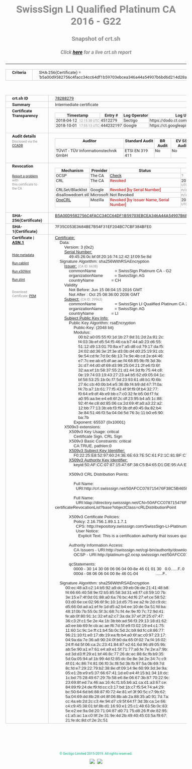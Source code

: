 # SwissSign LI Qualified Platinum CA 2016 - G22
### Snapshot of crt.sh
##### Click [here](https://crt.sh/?q=B5A00D9582756C4FACC34CC64DF1B59703EBCEA346A44A54907B6BD6D214D28A) for a live crt.sh report

---
<!DOCTYPE HTML PUBLIC "-//W3C//DTD HTML 4.0 Transitional//EN">
<HTML>
<HEAD>
  <META http-equiv="Content-Type" content="text/html; charset=UTF-8">
  <TITLE>crt.sh | b5a00d9582756c4facc34cc64df1b59703ebcea346a44a54907b6bd6d214d28a</TITLE>
  <META name="description" content="Free CT Log Certificate Search Tool from Sectigo (formerly Comodo CA)">
  <META name="keywords" content="crt.sh, CT, Certificate Transparency, Certificate Search, SSL Certificate, Sectigo, Comodo CA">
  <LINK href="//fonts.googleapis.com/css?family=Roboto+Mono|Roboto:400,400i,700,700i" rel="stylesheet">
  <STYLE type="text/css">
    a {
      white-space: nowrap;
    }
    body {
      color: #888888;
      font: 12pt Roboto, sans-serif;
      padding-top: 10px;
      text-align: center
    }
    form {
      margin: 0px
    }
    span {
      border-radius: 10px
    }
    span.heading {
      color: #888888;
      font: 12pt Roboto, sans-serif
    }
    span.title {
      background-color: #00B373;
      color: #FFFFFF;
      font: bold 18pt Roboto, sans-serif;
      padding: 0px 5px
    }
    span.text {
      color: #888888;
      font: 10pt Roboto, sans-serif
    }
    span.whiteongrey {
      background-color: #D9D9D6;
      color: #FFFFFF;
      font: bold 18pt Roboto, sans-serif;
      padding: 0px 5px
    }
    table {
      border-collapse: collapse;
      color: #222222;
      font: 10pt Roboto, sans-serif;
      margin-left: auto;
      margin-right: auto
    }
    table.options {
      border: none;
      margin-left: 10px
    }
    td, th {
      border: 1px solid #CCCCCC;
      padding: 0px 2px;
      text-align: left;
      vertical-align: top
    }
    td.outer, th.outer {
      border: 1px solid #CCCCCC;
      padding: 2px 20px;
      text-align: left
    }
    th.heading {
      color: #888888;
      font: bold italic 12pt Roboto, sans-serif;
      padding: 20px 0px 0px;
      text-align: center
    }
    th.options, td.options {
      border: none;
      vertical-align: middle
    }
    td.text {
      font: 10pt "Roboto Mono", sans-serif;
      padding: 2px 20px
    }
    td.heading {
      border: none;
      color: #888888;
      font: 12pt Roboto, sans-serif;
      padding-top: 20px;
      text-align: center
    }
    table.lint td, th {
      text-align: center
    }
    .button {
      background-color: #00B373;
      border-radius: 10px;
      color: #FFFFFF;
      font: bold 13pt Roboto, sans-serif
    }
    .copyright {
      font: 8pt Roboto, sans-serif;
      color: #00B373
    }
    .input {
      border: 1px solid #888888;
      font-weight: bold;
      text-align: center
    }
    .small {
      font: 8pt Roboto, sans-serif;
      color: #888888
    }
    .error {
      background-color: #FFDFDF;
      color: #CC0000;
      font-weight: bold
    }
    .fatal {
      background-color: #0000AA;
      color: #FFFFFF;
      font-weight: bold
    }
    .notice {
      background-color: #FFFFDF;
      color: #606000
    }
    .warning {
      background-color: #FFEFDF;
      color: #DF6000
    }
  </STYLE>
</HEAD>
<BODY>

<TABLE>
  <TR>
    <TH class="outer">Criteria</TH>
    <TD class="outer">SHA-256(Certificate) = 'b5a00d9582756c4facc34cc64df1b59703ebcea346a44a54907b6bd6d214d28a'</TD>
  </TR>
</TABLE>
<BR>
<TABLE>
  <TR>
    <TH class="outer">crt.sh ID</TH>
    <TD class="outer"><A href="?id=78288279">78288279</A></TD>
  </TR>
  <TR>
    <TH class="outer">Summary</TH>
    <TD class="outer">Intermediate certificate</TD>
  </TR>
  <TR>
    <TH class="outer">Certificate<BR>Transparency</TH>
    <TD class="outer">
<TABLE class="options" style="margin-left:0px">
  <TR>
    <TH>Timestamp</TH>
    <TH>Entry #</TH>
    <TH>Log Operator</TH>
    <TH>Log URL</TH>
  </TR>
  <TR>
    <TD>2018-04-12&nbsp; <FONT class="small">12:15:38 UTC</FONT></TD>
    <TD>4512279</TD>
    <TD>Sectigo</TD>
    <TD>https://dodo.ct.comodo.com</TD>
  </TR>
  <TR>
    <TD>2018-10-01&nbsp; <FONT class="small">17:55:13 UTC</FONT></TD>
    <TD>444232197</TD>
    <TD>Google</TD>
    <TD>https://ct.googleapis.com/rocketeer</TD>
  </TR>
</TABLE>
    </TD>
  </TR>
  <TR>
    <TH class="outer">Audit details<BR>
      <DIV class="small" style="padding-top:3px">Disclosed via the
        <A href="//ccadb-public.secure.force.com/mozilla/PublicAllIntermediateCerts" target="_blank">CCADB</A></DIV>
    </TH>
    <TD class="outer">
<TABLE class="options" style="margin-left:0px">
  <TR>
    <TH>Auditor</TH>
    <TH>Standard Audit</TH>
    <TH>BR Audit</TH>
    <TH>EV SSL Audit</TH>
    <TH>Documents</TH>
    <TH>CCADB</TH>
    <TH>Root Owner / Certificate</TH>
  </TR>
  <TR>
    <TD style="vertical-align:middle">TÜViT - TÜV Informationstechnik GmbH</TD>
    <TD>ETSI EN 319 411    <TD>No    <TD>No    <TD>
    </TD>
    <TD><A href="//ccadb.force.com/0011J00001FxaZmQAJ" target="_blank">0011J00001FxaZmQAJ</A></TD>
    <TD><A href="/?id=8986188">SwissSign AG</A></TD>
  </TR>
</TABLE>
    </TD>
  </TR>
  <TR>
    <TH class="outer">Revocation<BR><BR>
      <DIV class="small" style="padding-top:3px"><A href="?id=78288279&opt=problemreporting">Report a problem</A> with<BR>this certificate to the CA</DIV></TH>
    <TD class="outer">
      <TABLE class="options" style="margin-left:0px">
        <TR>
          <TH>Mechanism</TH>
          <TH>Provider</TH>
          <TH>Status</TH>
          <TH>Revocation Date</TH>
          <TH>Last Observed in CRL</TH>
          <TH>Last Checked <SPAN style="color:#CC0000;vertical-align:middle;font-size:70%;font-weight:normal">(Error)</SPAN></TH>
        </TR>
        <TR>
          <TD>OCSP</TD>
          <TD>The CA</TD>
          <TD><A href="?id=78288279&opt=ocsp">Check</A></TD>
          <TD><SPAN style="color:#888888">?</SPAN></TD>
          <TD><SPAN style="color:#888888">n/a</SPAN></TD>
          <TD><SPAN style="color:#888888">?</SPAN></TD>
        </TR>
        <TR>
          <TD>CRL</TD>
          <TD>The CA</TD>
          <TD><SPAN style="color:#CC0000">Revoked</SPAN></TD><TD>2018-06-30&nbsp; <FONT class="small">13:13:22 UTC</FONT></TD><TD>2019-11-06&nbsp; <FONT class="small">17:53:29 UTC</FONT></TD><TD>2019-12-04&nbsp; <FONT class="small">16:18:02 UTC</FONT></TD>
        </TR>
        <TR>
          <TD>CRLSet/Blacklist</TD>
          <TD>Google</TD>
          <TD><SPAN style="color:#CC0000">Revoked [by Serial Number]</SPAN></TD>
          <TD><SPAN style="color:#888888">n/a</SPAN></TD>
          <TD><SPAN style="color:#888888">n/a</SPAN></TD>
          <TD><SPAN style="color:#888888">n/a</SPAN></TD>
        </TR>
        <TR>
          <TD>disallowedcert.stl</TD>
          <TD>Microsoft</TD>
          <TD>Not Revoked</TD>
          <TD><SPAN style="color:#888888">n/a</SPAN></TD>
          <TD><SPAN style="color:#888888">n/a</SPAN></TD>
          <TD><SPAN style="color:#888888">n/a</SPAN></TD>
        </TR>
        <TR>
          <TD><A href="/mozilla-onecrl" target="_blank">OneCRL</A></TD>
          <TD>Mozilla</TD>
          <TD><SPAN style="color:#CC0000">Revoked [by Issuer Name, Serial Number]</SPAN></TD><TD>2018-08-17&nbsp; <FONT class="small">22:24:14 UTC</FONT></TD>
          <TD><SPAN style="color:#888888">n/a</SPAN></TD>
          <TD><SPAN style="color:#888888">n/a</SPAN></TD>
        </TR>
      </TABLE>
    </TD>
  </TR>
  <TR>
    <TH class="outer">SHA-256(Certificate)</TH>
    <TD class="outer"><A href="//censys.io/certificates/b5a00d9582756c4facc34cc64df1b59703ebcea346a44a54907b6bd6d214d28a">B5A00D9582756C4FACC34CC64DF1B59703EBCEA346A44A54907B6BD6D214D28A</A></TD>
  </TR>
  <TR>
    <TH class="outer">SHA-1(Certificate)</TH>
    <TD class="outer">7F35C053E3684BE7B54F31EF204BC7CBF384BFE0</TD>
  </TR>
  <TR>
    <TH class="outer">Certificate | <A href="?asn1=78288279">ASN.1</A>
      <SPAN class="small"><BR>
      <BR><BR><A href="?id=78288279&opt=nometadata">Hide metadata</A>
      <BR><BR><A href="?id=78288279&opt=cablint">Run cablint</A>
      <BR><BR><A href="?id=78288279&opt=x509lint">Run x509lint</A>
      <BR><BR><A href="?id=78288279&opt=zlint">Run zlint</A>
      <BR><BR><BR>Download Certificate: <A href="?d=78288279">PEM</A>
      </SPAN>
    </TH>
    <TD class="text"><A href="?d=78288279">Certificate:</A><BR>&nbsp;&nbsp;&nbsp;&nbsp;Data:<BR>&nbsp;&nbsp;&nbsp;&nbsp;&nbsp;&nbsp;&nbsp;&nbsp;Version:&nbsp;3&nbsp;(0x2)<BR>&nbsp;&nbsp;&nbsp;&nbsp;&nbsp;&nbsp;&nbsp;&nbsp;<A href="?serial=4945260cbf0f20167412421f095e8d">Serial&nbsp;Number:</A><BR>&nbsp;&nbsp;&nbsp;&nbsp;&nbsp;&nbsp;&nbsp;&nbsp;&nbsp;&nbsp;&nbsp;&nbsp;49:45:26:0c:bf:0f:20:16:74:12:42:1f:09:5e:8d<BR>&nbsp;&nbsp;&nbsp;&nbsp;Signature&nbsp;Algorithm:&nbsp;sha256WithRSAEncryption<BR>&nbsp;&nbsp;&nbsp;&nbsp;&nbsp;&nbsp;&nbsp;&nbsp;<A href="?caid=6638">Issuer:</A> <SPAN class="small">(CA ID: 6638)</SPAN><BR>&nbsp;&nbsp;&nbsp;&nbsp;&nbsp;&nbsp;&nbsp;&nbsp;&nbsp;&nbsp;&nbsp;&nbsp;commonName&nbsp;&nbsp;&nbsp;&nbsp;&nbsp;&nbsp;&nbsp;&nbsp;&nbsp;&nbsp;&nbsp;&nbsp;&nbsp;&nbsp;&nbsp;&nbsp;=&nbsp;SwissSign&nbsp;Platinum&nbsp;CA&nbsp;-&nbsp;G2<BR>&nbsp;&nbsp;&nbsp;&nbsp;&nbsp;&nbsp;&nbsp;&nbsp;&nbsp;&nbsp;&nbsp;&nbsp;organizationName&nbsp;&nbsp;&nbsp;&nbsp;&nbsp;&nbsp;&nbsp;&nbsp;&nbsp;&nbsp;=&nbsp;SwissSign&nbsp;AG<BR>&nbsp;&nbsp;&nbsp;&nbsp;&nbsp;&nbsp;&nbsp;&nbsp;&nbsp;&nbsp;&nbsp;&nbsp;countryName&nbsp;&nbsp;&nbsp;&nbsp;&nbsp;&nbsp;&nbsp;&nbsp;&nbsp;&nbsp;&nbsp;&nbsp;&nbsp;&nbsp;&nbsp;=&nbsp;CH<BR>&nbsp;&nbsp;&nbsp;&nbsp;&nbsp;&nbsp;&nbsp;&nbsp;Validity<BR>&nbsp;&nbsp;&nbsp;&nbsp;&nbsp;&nbsp;&nbsp;&nbsp;&nbsp;&nbsp;&nbsp;&nbsp;Not&nbsp;Before:&nbsp;Jun&nbsp;15&nbsp;08:04:15&nbsp;2016&nbsp;GMT<BR>&nbsp;&nbsp;&nbsp;&nbsp;&nbsp;&nbsp;&nbsp;&nbsp;&nbsp;&nbsp;&nbsp;&nbsp;Not&nbsp;After&nbsp;:&nbsp;Oct&nbsp;25&nbsp;08:36:00&nbsp;2036&nbsp;GMT<BR>&nbsp;&nbsp;&nbsp;&nbsp;&nbsp;&nbsp;&nbsp;&nbsp;<A href="?caid=39963">Subject:</A> <SPAN class="small">(CA ID: 39963)</SPAN><BR>&nbsp;&nbsp;&nbsp;&nbsp;&nbsp;&nbsp;&nbsp;&nbsp;&nbsp;&nbsp;&nbsp;&nbsp;commonName&nbsp;&nbsp;&nbsp;&nbsp;&nbsp;&nbsp;&nbsp;&nbsp;&nbsp;&nbsp;&nbsp;&nbsp;&nbsp;&nbsp;&nbsp;&nbsp;=&nbsp;SwissSign&nbsp;LI&nbsp;Qualified&nbsp;Platinum&nbsp;CA&nbsp;2016&nbsp;-&nbsp;G22<BR>&nbsp;&nbsp;&nbsp;&nbsp;&nbsp;&nbsp;&nbsp;&nbsp;&nbsp;&nbsp;&nbsp;&nbsp;organizationName&nbsp;&nbsp;&nbsp;&nbsp;&nbsp;&nbsp;&nbsp;&nbsp;&nbsp;&nbsp;=&nbsp;SwissSign&nbsp;AG<BR>&nbsp;&nbsp;&nbsp;&nbsp;&nbsp;&nbsp;&nbsp;&nbsp;&nbsp;&nbsp;&nbsp;&nbsp;countryName&nbsp;&nbsp;&nbsp;&nbsp;&nbsp;&nbsp;&nbsp;&nbsp;&nbsp;&nbsp;&nbsp;&nbsp;&nbsp;&nbsp;&nbsp;=&nbsp;LI<BR>&nbsp;&nbsp;&nbsp;&nbsp;&nbsp;&nbsp;&nbsp;&nbsp;<A href="?spkisha256=57ce76f6bc2501c12ac8eac694b1fa2ffb67cb75f1d8a709fe3eaede54da0a15">Subject&nbsp;Public&nbsp;Key&nbsp;Info:</A><BR>&nbsp;&nbsp;&nbsp;&nbsp;&nbsp;&nbsp;&nbsp;&nbsp;&nbsp;&nbsp;&nbsp;&nbsp;Public&nbsp;Key&nbsp;Algorithm:&nbsp;rsaEncryption<BR>&nbsp;&nbsp;&nbsp;&nbsp;&nbsp;&nbsp;&nbsp;&nbsp;&nbsp;&nbsp;&nbsp;&nbsp;&nbsp;&nbsp;&nbsp;&nbsp;Public-Key:&nbsp;(2048&nbsp;bit)<BR>&nbsp;&nbsp;&nbsp;&nbsp;&nbsp;&nbsp;&nbsp;&nbsp;&nbsp;&nbsp;&nbsp;&nbsp;&nbsp;&nbsp;&nbsp;&nbsp;Modulus:<BR>&nbsp;&nbsp;&nbsp;&nbsp;&nbsp;&nbsp;&nbsp;&nbsp;&nbsp;&nbsp;&nbsp;&nbsp;&nbsp;&nbsp;&nbsp;&nbsp;&nbsp;&nbsp;&nbsp;&nbsp;00:b2:a0:05:55:f0:1d:1b:27:8d:31:2d:2a:81:2c:<BR>&nbsp;&nbsp;&nbsp;&nbsp;&nbsp;&nbsp;&nbsp;&nbsp;&nbsp;&nbsp;&nbsp;&nbsp;&nbsp;&nbsp;&nbsp;&nbsp;&nbsp;&nbsp;&nbsp;&nbsp;f4:03:3b:ef:d5:54:f5:46:ca:b7:44:a0:23:d6:55:<BR>&nbsp;&nbsp;&nbsp;&nbsp;&nbsp;&nbsp;&nbsp;&nbsp;&nbsp;&nbsp;&nbsp;&nbsp;&nbsp;&nbsp;&nbsp;&nbsp;&nbsp;&nbsp;&nbsp;&nbsp;51:12:d9:13:01:70:8a:e7:a5:d8:cd:79:17:da:f5:<BR>&nbsp;&nbsp;&nbsp;&nbsp;&nbsp;&nbsp;&nbsp;&nbsp;&nbsp;&nbsp;&nbsp;&nbsp;&nbsp;&nbsp;&nbsp;&nbsp;&nbsp;&nbsp;&nbsp;&nbsp;24:02:dd:36:3e:2f:3e:d3:0b:d4:d0:25:19:91:cb:<BR>&nbsp;&nbsp;&nbsp;&nbsp;&nbsp;&nbsp;&nbsp;&nbsp;&nbsp;&nbsp;&nbsp;&nbsp;&nbsp;&nbsp;&nbsp;&nbsp;&nbsp;&nbsp;&nbsp;&nbsp;9e:54:cd:fe:7d:0c:6b:13:7e:9e:4b:cd:2e:d4:46:<BR>&nbsp;&nbsp;&nbsp;&nbsp;&nbsp;&nbsp;&nbsp;&nbsp;&nbsp;&nbsp;&nbsp;&nbsp;&nbsp;&nbsp;&nbsp;&nbsp;&nbsp;&nbsp;&nbsp;&nbsp;e7:7c:ee:ab:e5:df:ae:ae:f4:68:85:9b:f8:3d:3b:<BR>&nbsp;&nbsp;&nbsp;&nbsp;&nbsp;&nbsp;&nbsp;&nbsp;&nbsp;&nbsp;&nbsp;&nbsp;&nbsp;&nbsp;&nbsp;&nbsp;&nbsp;&nbsp;&nbsp;&nbsp;2c:d7:44:d0:df:69:d3:99:25:04:21:2f:e6:f3:6f:<BR>&nbsp;&nbsp;&nbsp;&nbsp;&nbsp;&nbsp;&nbsp;&nbsp;&nbsp;&nbsp;&nbsp;&nbsp;&nbsp;&nbsp;&nbsp;&nbsp;&nbsp;&nbsp;&nbsp;&nbsp;32:aa:ef:1b:58:37:55:21:d1:44:3d:fb:75:44:c8:<BR>&nbsp;&nbsp;&nbsp;&nbsp;&nbsp;&nbsp;&nbsp;&nbsp;&nbsp;&nbsp;&nbsp;&nbsp;&nbsp;&nbsp;&nbsp;&nbsp;&nbsp;&nbsp;&nbsp;&nbsp;0e:19:74:03:19:43:27:23:a4:b5:62:d9:05:04:1c:<BR>&nbsp;&nbsp;&nbsp;&nbsp;&nbsp;&nbsp;&nbsp;&nbsp;&nbsp;&nbsp;&nbsp;&nbsp;&nbsp;&nbsp;&nbsp;&nbsp;&nbsp;&nbsp;&nbsp;&nbsp;bf:58:53:25:1b:0c:f7:5d:23:93:61:d8:b1:f0:6b:<BR>&nbsp;&nbsp;&nbsp;&nbsp;&nbsp;&nbsp;&nbsp;&nbsp;&nbsp;&nbsp;&nbsp;&nbsp;&nbsp;&nbsp;&nbsp;&nbsp;&nbsp;&nbsp;&nbsp;&nbsp;27:6c:cb:40:0b:b4:e5:36:8b:f4:b9:dd:47:7f:0a:<BR>&nbsp;&nbsp;&nbsp;&nbsp;&nbsp;&nbsp;&nbsp;&nbsp;&nbsp;&nbsp;&nbsp;&nbsp;&nbsp;&nbsp;&nbsp;&nbsp;&nbsp;&nbsp;&nbsp;&nbsp;f4:7b:a7:1b:61:77:f5:43:4f:9f:f9:0f:b4:32:77:<BR>&nbsp;&nbsp;&nbsp;&nbsp;&nbsp;&nbsp;&nbsp;&nbsp;&nbsp;&nbsp;&nbsp;&nbsp;&nbsp;&nbsp;&nbsp;&nbsp;&nbsp;&nbsp;&nbsp;&nbsp;f0:64:e9:df:4b:e9:bb:c7:c0:32:fe:b5:0d:f7:fa:<BR>&nbsp;&nbsp;&nbsp;&nbsp;&nbsp;&nbsp;&nbsp;&nbsp;&nbsp;&nbsp;&nbsp;&nbsp;&nbsp;&nbsp;&nbsp;&nbsp;&nbsp;&nbsp;&nbsp;&nbsp;a0:95:aa:be:e4:e8:6f:2c:df:23:95:b4:a5:1c:88:<BR>&nbsp;&nbsp;&nbsp;&nbsp;&nbsp;&nbsp;&nbsp;&nbsp;&nbsp;&nbsp;&nbsp;&nbsp;&nbsp;&nbsp;&nbsp;&nbsp;&nbsp;&nbsp;&nbsp;&nbsp;92:4f:4e:c8:dd:85:06:ca:2d:69:4f:a0:a3:22:a2:<BR>&nbsp;&nbsp;&nbsp;&nbsp;&nbsp;&nbsp;&nbsp;&nbsp;&nbsp;&nbsp;&nbsp;&nbsp;&nbsp;&nbsp;&nbsp;&nbsp;&nbsp;&nbsp;&nbsp;&nbsp;12:bb:77:13:3b:eb:f3:f9:3b:df:d0:45:8a:82:b4:<BR>&nbsp;&nbsp;&nbsp;&nbsp;&nbsp;&nbsp;&nbsp;&nbsp;&nbsp;&nbsp;&nbsp;&nbsp;&nbsp;&nbsp;&nbsp;&nbsp;&nbsp;&nbsp;&nbsp;&nbsp;3e:84:51:46:f3:5a:04:0d:5d:76:3c:11:b0:e6:90:<BR>&nbsp;&nbsp;&nbsp;&nbsp;&nbsp;&nbsp;&nbsp;&nbsp;&nbsp;&nbsp;&nbsp;&nbsp;&nbsp;&nbsp;&nbsp;&nbsp;&nbsp;&nbsp;&nbsp;&nbsp;ba:7b<BR>&nbsp;&nbsp;&nbsp;&nbsp;&nbsp;&nbsp;&nbsp;&nbsp;&nbsp;&nbsp;&nbsp;&nbsp;&nbsp;&nbsp;&nbsp;&nbsp;Exponent:&nbsp;65537&nbsp;(0x10001)<BR>&nbsp;&nbsp;&nbsp;&nbsp;&nbsp;&nbsp;&nbsp;&nbsp;X509v3&nbsp;extensions:<BR>&nbsp;&nbsp;&nbsp;&nbsp;&nbsp;&nbsp;&nbsp;&nbsp;&nbsp;&nbsp;&nbsp;&nbsp;X509v3&nbsp;Key&nbsp;Usage:&nbsp;critical<BR>&nbsp;&nbsp;&nbsp;&nbsp;&nbsp;&nbsp;&nbsp;&nbsp;&nbsp;&nbsp;&nbsp;&nbsp;&nbsp;&nbsp;&nbsp;&nbsp;Certificate&nbsp;Sign,&nbsp;CRL&nbsp;Sign<BR>&nbsp;&nbsp;&nbsp;&nbsp;&nbsp;&nbsp;&nbsp;&nbsp;&nbsp;&nbsp;&nbsp;&nbsp;X509v3&nbsp;Basic&nbsp;Constraints:&nbsp;critical<BR>&nbsp;&nbsp;&nbsp;&nbsp;&nbsp;&nbsp;&nbsp;&nbsp;&nbsp;&nbsp;&nbsp;&nbsp;&nbsp;&nbsp;&nbsp;&nbsp;CA:TRUE,&nbsp;pathlen:0<BR>&nbsp;&nbsp;&nbsp;&nbsp;&nbsp;&nbsp;&nbsp;&nbsp;&nbsp;&nbsp;&nbsp;&nbsp;<A href="?ski=f02225e8529760243e6e637e5c61f21c81bfc79e">X509v3&nbsp;Subject&nbsp;Key&nbsp;Identifier:</A><BR>&nbsp;&nbsp;&nbsp;&nbsp;&nbsp;&nbsp;&nbsp;&nbsp;&nbsp;&nbsp;&nbsp;&nbsp;&nbsp;&nbsp;&nbsp;&nbsp;F0:22:25:E8:52:97:60:24:3E:6E:63:7E:5C:61:F2:1C:81:BF:C7:9E<BR>&nbsp;&nbsp;&nbsp;&nbsp;&nbsp;&nbsp;&nbsp;&nbsp;&nbsp;&nbsp;&nbsp;&nbsp;<A href="?ski=50afcc078715476f38c5b465d1de95aae9df9ccc">X509v3&nbsp;Authority&nbsp;Key&nbsp;Identifier:</A><BR>&nbsp;&nbsp;&nbsp;&nbsp;&nbsp;&nbsp;&nbsp;&nbsp;&nbsp;&nbsp;&nbsp;&nbsp;&nbsp;&nbsp;&nbsp;&nbsp;keyid:50:AF:CC:07:87:15:47:6F:38:C5:B4:65:D1:DE:95:AA:E9:DF:9C:CC<BR><BR>&nbsp;&nbsp;&nbsp;&nbsp;&nbsp;&nbsp;&nbsp;&nbsp;&nbsp;&nbsp;&nbsp;&nbsp;X509v3&nbsp;CRL&nbsp;Distribution&nbsp;Points:&nbsp;<BR><BR>&nbsp;&nbsp;&nbsp;&nbsp;&nbsp;&nbsp;&nbsp;&nbsp;&nbsp;&nbsp;&nbsp;&nbsp;&nbsp;&nbsp;&nbsp;&nbsp;Full&nbsp;Name:<BR>&nbsp;&nbsp;&nbsp;&nbsp;&nbsp;&nbsp;&nbsp;&nbsp;&nbsp;&nbsp;&nbsp;&nbsp;&nbsp;&nbsp;&nbsp;&nbsp;&nbsp;&nbsp;URI:http://crl.swisssign.net/50AFCC078715476F38C5B465D1DE95AAE9DF9CCC<BR><BR>&nbsp;&nbsp;&nbsp;&nbsp;&nbsp;&nbsp;&nbsp;&nbsp;&nbsp;&nbsp;&nbsp;&nbsp;&nbsp;&nbsp;&nbsp;&nbsp;Full&nbsp;Name:<BR>&nbsp;&nbsp;&nbsp;&nbsp;&nbsp;&nbsp;&nbsp;&nbsp;&nbsp;&nbsp;&nbsp;&nbsp;&nbsp;&nbsp;&nbsp;&nbsp;&nbsp;&nbsp;URI:ldap://directory.swisssign.net/CN=50AFCC078715476F38C5B465D1DE95AAE9DF9CCC%2CO=SwissSign%2CC=CH?certificateRevocationList?base?objectClass=cRLDistributionPoint<BR><BR>&nbsp;&nbsp;&nbsp;&nbsp;&nbsp;&nbsp;&nbsp;&nbsp;&nbsp;&nbsp;&nbsp;&nbsp;X509v3&nbsp;Certificate&nbsp;Policies:&nbsp;<BR>&nbsp;&nbsp;&nbsp;&nbsp;&nbsp;&nbsp;&nbsp;&nbsp;&nbsp;&nbsp;&nbsp;&nbsp;&nbsp;&nbsp;&nbsp;&nbsp;Policy:&nbsp;2.16.756.1.89.1.1.7.1<BR>&nbsp;&nbsp;&nbsp;&nbsp;&nbsp;&nbsp;&nbsp;&nbsp;&nbsp;&nbsp;&nbsp;&nbsp;&nbsp;&nbsp;&nbsp;&nbsp;&nbsp;&nbsp;CPS:&nbsp;http://repository.swisssign.com/SwissSign-LI-Platinum-CP-CPS.pdf<BR>&nbsp;&nbsp;&nbsp;&nbsp;&nbsp;&nbsp;&nbsp;&nbsp;&nbsp;&nbsp;&nbsp;&nbsp;&nbsp;&nbsp;&nbsp;&nbsp;&nbsp;&nbsp;User&nbsp;Notice:<BR>&nbsp;&nbsp;&nbsp;&nbsp;&nbsp;&nbsp;&nbsp;&nbsp;&nbsp;&nbsp;&nbsp;&nbsp;&nbsp;&nbsp;&nbsp;&nbsp;&nbsp;&nbsp;&nbsp;&nbsp;Explicit&nbsp;Text:&nbsp;This&nbsp;is&nbsp;a&nbsp;certification&nbsp;authority&nbsp;that&nbsp;issues&nbsp;qualified&nbsp;certificates&nbsp;according&nbsp;to&nbsp;Lichtenstein&nbsp;digital&nbsp;signature&nbsp;law.<BR><BR>&nbsp;&nbsp;&nbsp;&nbsp;&nbsp;&nbsp;&nbsp;&nbsp;&nbsp;&nbsp;&nbsp;&nbsp;Authority&nbsp;Information&nbsp;Access:&nbsp;<BR>&nbsp;&nbsp;&nbsp;&nbsp;&nbsp;&nbsp;&nbsp;&nbsp;&nbsp;&nbsp;&nbsp;&nbsp;&nbsp;&nbsp;&nbsp;&nbsp;CA&nbsp;Issuers&nbsp;-&nbsp;URI:http://swisssign.net/cgi-bin/authority/download/50AFCC078715476F38C5B465D1DE95AAE9DF9CCC<BR>&nbsp;&nbsp;&nbsp;&nbsp;&nbsp;&nbsp;&nbsp;&nbsp;&nbsp;&nbsp;&nbsp;&nbsp;&nbsp;&nbsp;&nbsp;&nbsp;OCSP&nbsp;-&nbsp;URI:http://platinum-g2.ocsp.swisssign.net/50AFCC078715476F38C5B465D1DE95AAE9DF9CCC<BR><BR>&nbsp;&nbsp;&nbsp;&nbsp;&nbsp;&nbsp;&nbsp;&nbsp;&nbsp;&nbsp;&nbsp;&nbsp;qcStatements:&nbsp;<BR>&nbsp;&nbsp;&nbsp;&nbsp;&nbsp;&nbsp;&nbsp;&nbsp;&nbsp;&nbsp;&nbsp;&nbsp;&nbsp;&nbsp;&nbsp;&nbsp;0000&nbsp;-&nbsp;30&nbsp;14&nbsp;30&nbsp;08&nbsp;06&nbsp;06&nbsp;04&nbsp;00-8e&nbsp;46&nbsp;01&nbsp;01&nbsp;30&nbsp;&nbsp;&nbsp;0.0......F..0<BR>&nbsp;&nbsp;&nbsp;&nbsp;&nbsp;&nbsp;&nbsp;&nbsp;&nbsp;&nbsp;&nbsp;&nbsp;&nbsp;&nbsp;&nbsp;&nbsp;000d&nbsp;-&nbsp;08&nbsp;06&nbsp;06&nbsp;04&nbsp;00&nbsp;8e&nbsp;46&nbsp;01-04&nbsp;&nbsp;&nbsp;&nbsp;&nbsp;&nbsp;&nbsp;&nbsp;&nbsp;&nbsp;&nbsp;&nbsp;&nbsp;&nbsp;&nbsp;......F..<BR><BR>&nbsp;&nbsp;&nbsp;&nbsp;Signature&nbsp;Algorithm:&nbsp;sha256WithRSAEncryption<BR>&nbsp;&nbsp;&nbsp;&nbsp;&nbsp;&nbsp;&nbsp;&nbsp;&nbsp;00:ec:48:a3:c2:14:b5:92:a9:dc:39:eb:0b:de:21:41:48:b8:<BR>&nbsp;&nbsp;&nbsp;&nbsp;&nbsp;&nbsp;&nbsp;&nbsp;&nbsp;f4:66:66:40:58:9e:f2:b5:85:58:3d:31:e8:f7:c8:59:10:7b:<BR>&nbsp;&nbsp;&nbsp;&nbsp;&nbsp;&nbsp;&nbsp;&nbsp;&nbsp;3e:15:e7:4f:0d:01:88:a0:6a:76:bc:4d:f6:27:ef:ce:58:52:<BR>&nbsp;&nbsp;&nbsp;&nbsp;&nbsp;&nbsp;&nbsp;&nbsp;&nbsp;03:d0:6e:ce:02:96:6f:9c:10:1d:d5:75:ee:a2:fe:2d:c9:dc:<BR>&nbsp;&nbsp;&nbsp;&nbsp;&nbsp;&nbsp;&nbsp;&nbsp;&nbsp;d5:66:0d:ad:a1:ef:fe:1d:d5:a2:b4:ee:10:de:0a:51:fd:ba:<BR>&nbsp;&nbsp;&nbsp;&nbsp;&nbsp;&nbsp;&nbsp;&nbsp;&nbsp;48:1f:0b:7b:55:0c:5f:3c:68:7c:f4:4e:9e:f0:7c:72:9d:41:<BR>&nbsp;&nbsp;&nbsp;&nbsp;&nbsp;&nbsp;&nbsp;&nbsp;&nbsp;fe:ab:0f:80:91:1c:32:ef:a2:c7:3a:da:37:ef:2f:25:d7:47:<BR>&nbsp;&nbsp;&nbsp;&nbsp;&nbsp;&nbsp;&nbsp;&nbsp;&nbsp;36:c3:2f:c1:5e:2e:4a:1b:3b:bb:ad:56:f3:29:13:18:d1:62:<BR>&nbsp;&nbsp;&nbsp;&nbsp;&nbsp;&nbsp;&nbsp;&nbsp;&nbsp;a0:ee:bb:69:fe:cb:ac:ae:f6:7d:5f:e9:f3:02:19:e4:c1:75:<BR>&nbsp;&nbsp;&nbsp;&nbsp;&nbsp;&nbsp;&nbsp;&nbsp;&nbsp;11:60:1c:9c:1e:ff:c1:b4:5b:0c:5d:2c:b9:8d:fc:c8:86:77:<BR>&nbsp;&nbsp;&nbsp;&nbsp;&nbsp;&nbsp;&nbsp;&nbsp;&nbsp;96:21:10:f1:e0:17:db:19:ea:fb:b4:a0:6f:ac:c0:97:23:17:<BR>&nbsp;&nbsp;&nbsp;&nbsp;&nbsp;&nbsp;&nbsp;&nbsp;&nbsp;04:9a:da:7e:36:a8:90:24:0f:b0:da:65:0f:02:7a:f4:16:02:<BR>&nbsp;&nbsp;&nbsp;&nbsp;&nbsp;&nbsp;&nbsp;&nbsp;&nbsp;24:ff:4d:5f:06:ca:2c:23:41:84:87:e2:61:6d:96:d9:05:9b:<BR>&nbsp;&nbsp;&nbsp;&nbsp;&nbsp;&nbsp;&nbsp;&nbsp;&nbsp;ab:5e:90:a1:e7:61:e4:a9:e1:5f:71:77:a6:fe:7e:2e:a7:9b:<BR>&nbsp;&nbsp;&nbsp;&nbsp;&nbsp;&nbsp;&nbsp;&nbsp;&nbsp;ed:3d:d3:ff:29:e1:bf:46:8c:77:26:dc:ec:88:6c:fb:b9:35:<BR>&nbsp;&nbsp;&nbsp;&nbsp;&nbsp;&nbsp;&nbsp;&nbsp;&nbsp;5d:0a:05:94:af:1b:99:4d:f2:85:dc:0e:8e:3d:2e:34:7c:c9:<BR>&nbsp;&nbsp;&nbsp;&nbsp;&nbsp;&nbsp;&nbsp;&nbsp;&nbsp;4f:01:4c:86:74:81:06:f0:3c:f8:5d:3b:fb:97:5a:0b:69:7d:<BR>&nbsp;&nbsp;&nbsp;&nbsp;&nbsp;&nbsp;&nbsp;&nbsp;&nbsp;8c:fd:e7:29:22:79:b2:38:8e:df:09:14:9e:60:99:3d:3e:9a:<BR>&nbsp;&nbsp;&nbsp;&nbsp;&nbsp;&nbsp;&nbsp;&nbsp;&nbsp;05:e1:2b:e9:e5:37:66:67:41:1d:e0:e4:4f:15:b1:34:18:dc:<BR>&nbsp;&nbsp;&nbsp;&nbsp;&nbsp;&nbsp;&nbsp;&nbsp;&nbsp;1c:bd:75:28:49:67:29:7b:58:e6:8e:06:67:3b:87:70:22:9c:<BR>&nbsp;&nbsp;&nbsp;&nbsp;&nbsp;&nbsp;&nbsp;&nbsp;&nbsp;23:69:8f:ed:7a:46:aa:16:4c:f1:b5:b6:a1:ca:d1:a3:67:ce:<BR>&nbsp;&nbsp;&nbsp;&nbsp;&nbsp;&nbsp;&nbsp;&nbsp;&nbsp;84:89:f9:24:de:f9:fd:cc:c3:17:bd:1b:c7:f5:54:74:a4:29:<BR>&nbsp;&nbsp;&nbsp;&nbsp;&nbsp;&nbsp;&nbsp;&nbsp;&nbsp;bc:50:64:6d:b6:88:87:f0:72:4e:81:ef:3f:90:5c:c7:9b:62:<BR>&nbsp;&nbsp;&nbsp;&nbsp;&nbsp;&nbsp;&nbsp;&nbsp;&nbsp;5a:04:69:dd:8b:28:d4:8f:06:8b:ab:2a:88:35:a0:91:7d:7a:<BR>&nbsp;&nbsp;&nbsp;&nbsp;&nbsp;&nbsp;&nbsp;&nbsp;&nbsp;cc:4a:eb:2d:2c:c3:4e:94:d7:c9:5f:64:f7:3d:3b:ca:1e:66:<BR>&nbsp;&nbsp;&nbsp;&nbsp;&nbsp;&nbsp;&nbsp;&nbsp;&nbsp;c4:c9:45:38:01:bf:8b:d1:16:93:e1:25:c1:48:63:5b:0c:83:<BR>&nbsp;&nbsp;&nbsp;&nbsp;&nbsp;&nbsp;&nbsp;&nbsp;&nbsp;5e:e2:ee:9a:0d:20:71:04:87:d0:71:75:d8:26:ff:de:82:95:<BR>&nbsp;&nbsp;&nbsp;&nbsp;&nbsp;&nbsp;&nbsp;&nbsp;&nbsp;c1:a5:ac:1a:c0:9f:2e:31:9e:4d:2b:49:40:45:03:5a:f9:67:<BR>&nbsp;&nbsp;&nbsp;&nbsp;&nbsp;&nbsp;&nbsp;&nbsp;&nbsp;21:fe:dc:8d:cf:2e:2c:51<BR>    </TD>
  </TR>
</TABLE>

  <BR><BR><BR>

  <P class="copyright">&copy; Sectigo Limited 2015-2019. All rights reserved.</P>
  <DIV>
    <A href="https://sectigo.com/"><IMG src="/sectigo_s.png"></A>
    &nbsp;<A href="https://github.com/crtsh"><IMG src="/GitHub-Mark-32px.png"></A>
  </DIV>
</BODY>
</HTML>
